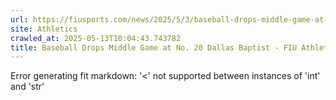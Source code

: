 ```yaml
---
url: https://fiusports.com/news/2025/5/3/baseball-drops-middle-game-at-no-20-dallas-baptist.aspx
site: Athletics
crawled_at: 2025-05-13T10:04:43.743782
title: Baseball Drops Middle Game at No. 20 Dallas Baptist - FIU Athletics
---
```


Error generating fit markdown: '<' not supported between instances of 'int' and 'str'